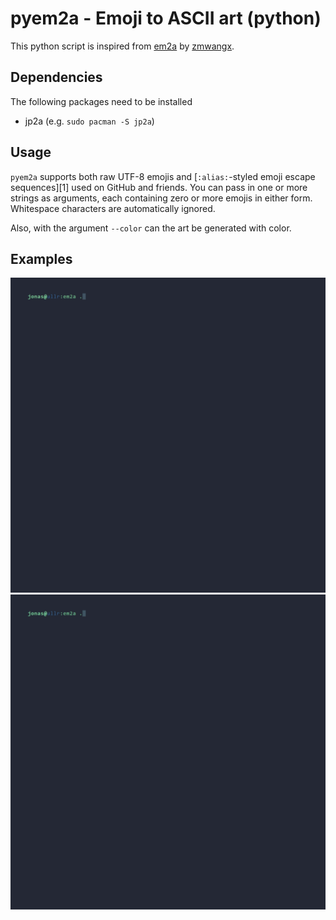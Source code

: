 # pyem2a - Emoji to ASCII art (python)

This python script is inspired from [em2a](https://github.com/zmwangx/em2a) by [zmwangx](https://github.com/zmwangx).

## Dependencies
The following packages need to be installed
- jp2a (e.g. `sudo pacman -S jp2a`)

## Usage
`pyem2a` supports both raw UTF-8 emojis and [`:alias:`-styled emoji escape sequences][1] used on GitHub and friends. You can pass in one or more strings as arguments, each containing zero or more emojis in either form. Whitespace characters are automatically ignored.

Also, with the argument `--color` can the art be generated with color.

## Examples
![./assets/demo1.gif](./assets/demo1.gif)
![./assets/demo2.gif](./assets/demo2.gif)